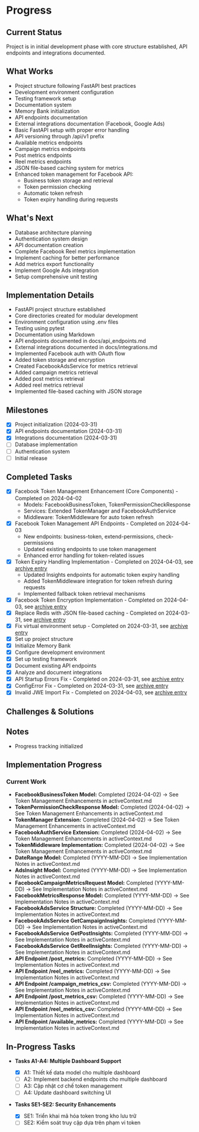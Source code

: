 # Progress

## Current Status

Project is in initial development phase with core structure established, API endpoints and integrations documented.

## What Works

- Project structure following FastAPI best practices
- Development environment configuration
- Testing framework setup
- Documentation system
- Memory Bank initialization
- API endpoints documentation
- External integrations documentation (Facebook, Google Ads)
- Basic FastAPI setup with proper error handling
- API versioning through /api/v1 prefix
- Available metrics endpoints
- Campaign metrics endpoints
- Post metrics endpoints
- Reel metrics endpoints
- JSON file-based caching system for metrics
- Enhanced token management for Facebook API:
  - Business token storage and retrieval
  - Token permission checking
  - Automatic token refresh
  - Token expiry handling during requests

## What's Next

- Database architecture planning
- Authentication system design
- API documentation creation
- Complete Facebook Reel metrics implementation
- Implement caching for better performance
- Add metrics export functionality
- Implement Google Ads integration
- Setup comprehensive unit testing

## Implementation Details

- FastAPI project structure established
- Core directories created for modular development
- Environment configuration using .env files
- Testing using pytest
- Documentation using Markdown
- API endpoints documented in docs/api_endpoints.md
- External integrations documented in docs/integrations.md
- Implemented Facebook auth with OAuth flow
- Added token storage and encryption
- Created FacebookAdsService for metrics retrieval
- Added campaign metrics retrieval
- Added post metrics retrieval
- Added reel metrics retrieval
- Implemented file-based caching with JSON storage

## Milestones

- [x] Project initialization (2024-03-31)
- [x] API endpoints documentation (2024-03-31)
- [x] Integrations documentation (2024-03-31)
- [ ] Database implementation
- [ ] Authentication system
- [ ] Initial release

## Completed Tasks

- [x] Facebook Token Management Enhancement (Core Components) - Completed on 2024-04-02
  - Models: FacebookBusinessToken, TokenPermissionCheckResponse
  - Services: Extended TokenManager and FacebookAuthService
  - Middleware: TokenMiddleware for auto token refresh
- [x] Facebook Token Management API Endpoints - Completed on 2024-04-03
  - New endpoints: business-token, extend-permissions, check-permissions
  - Updated existing endpoints to use token management
  - Enhanced error handling for token-related issues
- [x] Token Expiry Handling Implementation - Completed on 2024-04-03, see [archive entry](../docs/archive/completed_tasks.md#task-token-expiry-handling-implementation-v10)
  - Updated Insights endpoints for automatic token expiry handling
  - Added TokenMiddleware integration for token refresh during requests
  - Implemented fallback token retrieval mechanisms
- [x] Facebook Token Encryption Implementation - Completed on 2024-04-03, see [archive entry](../docs/archive/completed_tasks.md#task-facebook-token-encryption-implementation-v10)
- [x] Replace Redis with JSON file-based caching - Completed on 2024-03-31, see [archive entry](../docs/archive/completed_tasks.md#task-replace-redis-with-json-file-based-cache-v10)
- [x] Fix virtual environment setup - Completed on 2024-03-31, see [archive entry](../docs/archive/completed_tasks.md#task-fix-virtual-environment-setup-v10)
- [x] Set up project structure
- [x] Initialize Memory Bank
- [x] Configure development environment
- [x] Set up testing framework
- [x] Document existing API endpoints
- [x] Analyze and document integrations
- [x] API Startup Errors Fix - Completed on 2024-03-31, see [archive entry](../docs/archive/completed_tasks.md#task-fix-api-startup-errors-v10)
- [x] ConfigError Fix - Completed on 2024-03-31, see [archive entry](../docs/archive/completed_tasks.md#task-fix-configerror-import-issue-v10)
- [x] Invalid JWE Import Fix - Completed on 2024-04-03, see [archive entry](../docs/archive/completed_tasks.md#task-fix-invalid-jwe-import-v10)

## Challenges & Solutions

## Notes

- Progress tracking initialized

## Implementation Progress

### Current Work

- **FacebookBusinessToken Model:** Completed (2024-04-02) -> See Token Management Enhancements in activeContext.md
- **TokenPermissionCheckResponse Model:** Completed (2024-04-02) -> See Token Management Enhancements in activeContext.md
- **TokenManager Extension:** Completed (2024-04-02) -> See Token Management Enhancements in activeContext.md
- **FacebookAuthService Extension:** Completed (2024-04-02) -> See Token Management Enhancements in activeContext.md
- **TokenMiddleware Implementation:** Completed (2024-04-02) -> See Token Management Enhancements in activeContext.md
- **DateRange Model:** Completed (YYYY-MM-DD) -> See Implementation Notes in activeContext.md
- **AdsInsight Model:** Completed (YYYY-MM-DD) -> See Implementation Notes in activeContext.md
- **FacebookCampaignMetricsRequest Model:** Completed (YYYY-MM-DD) -> See Implementation Notes in activeContext.md
- **FacebookMetricsResponse Model:** Completed (YYYY-MM-DD) -> See Implementation Notes in activeContext.md
- **FacebookAdsService Structure:** Completed (YYYY-MM-DD) -> See Implementation Notes in activeContext.md
- **FacebookAdsService GetCampaignInsights:** Completed (YYYY-MM-DD) -> See Implementation Notes in activeContext.md
- **FacebookAdsService GetPostInsights:** Completed (YYYY-MM-DD) -> See Implementation Notes in activeContext.md
- **FacebookAdsService GetReelInsights:** Completed (YYYY-MM-DD) -> See Implementation Notes in activeContext.md
- **API Endpoint /post_metrics:** Completed (YYYY-MM-DD) -> See Implementation Notes in activeContext.md
- **API Endpoint /reel_metrics:** Completed (YYYY-MM-DD) -> See Implementation Notes in activeContext.md
- **API Endpoint /campaign_metrics_csv:** Completed (YYYY-MM-DD) -> See Implementation Notes in activeContext.md
- **API Endpoint /post_metrics_csv:** Completed (YYYY-MM-DD) -> See Implementation Notes in activeContext.md
- **API Endpoint /reel_metrics_csv:** Completed (YYYY-MM-DD) -> See Implementation Notes in activeContext.md
- **API Endpoint /available_metrics:** Completed (YYYY-MM-DD) -> See Implementation Notes in activeContext.md

## In-Progress Tasks

- **Tasks A1-A4: Multiple Dashboard Support**

  - [x] A1: Thiết kế data model cho multiple dashboard
  - [ ] A2: Implement backend endpoints cho multiple dashboard
  - [ ] A3: Cập nhật cơ chế token management
  - [ ] A4: Update dashboard switching UI

- **Tasks SE1-SE2: Security Enhancements**
  - [x] SE1: Triển khai mã hóa token trong kho lưu trữ
  - [ ] SE2: Kiểm soát truy cập dựa trên phạm vi token
